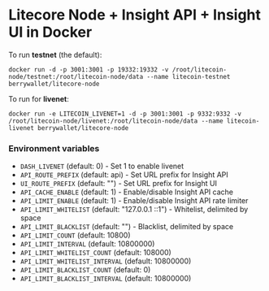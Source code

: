 Litecore Node + Insight API + Insight UI in Docker
=========

To run **testnet** (the default):

`docker run -d -p 3001:3001 -p 19332:19332 -v /root/litecoin-node/testnet:/root/litecoin-node/data --name litecoin-testnet berrywallet/litecore-node`

To run for **livenet**:

`docker run -e LITECOIN_LIVENET=1 -d -p 3001:3001 -p 9332:9332 -v /root/litecoin-node/livenet:/root/litecoin-node/data --name litecoin-livenet berrywallet/litecore-node`


### Environment variables

- `DASH_LIVENET` (default: 0) - Set 1 to enable livenet
- `API_ROUTE_PREFIX` (default: api) - Set URL prefix for Insight API
- `UI_ROUTE_PREFIX` (default: "") - Set URL prefix for Insight UI
- `API_CACHE_ENABLE` (default: 1) - Enable/disable Insight API cache
- `API_LIMIT_ENABLE` (default: 1) - Enable/disable Insight API rate limiter
- `API_LIMIT_WHITELIST` (default: "127.0.0.1 ::1") - Whitelist, delimited by space
- `API_LIMIT_BLACKLIST` (default: "") - Blacklist, delimited by space
- `API_LIMIT_COUNT` (default: 10800)
- `API_LIMIT_INTERVAL` (default: 10800000)
- `API_LIMIT_WHITELIST_COUNT` (default: 108000)
- `API_LIMIT_WHITELIST_INTERVAL` (default: 10800000)
- `API_LIMIT_BLACKLIST_COUNT` (default: 0)
- `API_LIMIT_BLACKLIST_INTERVAL` (default: 10800000)
